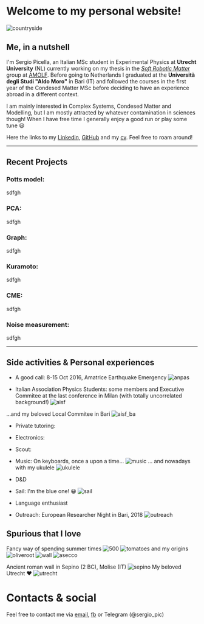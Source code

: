 # Welcome to my personal website!

![countryside](https://raw.githubusercontent.com/spicella/SergioPicella/master/imgs/countryside.jpg)

## Me, in a nutshell

I'm Sergio Picella, an Italian MSc student in Experimental Physics at **Utrecht University** (NL) currently working on my thesis in the *[Soft Robotic Matter](http://www.overvelde.com/)* group at [AMOLF](https://amolf.nl/). Before going to Netherlands I graduated at the **Università degli Studi "Aldo Moro"** in Bari (IT) and followed the courses in the first year of the Condesed Matter MSc before deciding to have an experience abroad in a different context.

I am mainly interested in Complex Systems, Condesed Matter and Modelling, but I am mostly attracted by whatever contamination in sciences though!
When I have free time I generally enjoy a good run or play some tune :smiley:

Here the links to my [Linkedin](https://www.linkedin.com/in/sergio-picella-26793a17a/), [GitHub](https://github.com/spicella) and my [cv](https://github.com/spicella/SergioPicella/blob/master/CV.pdf). Feel free to roam around!

***

## Recent Projects

### Potts model:
  sdfgh

### PCA:
  sdfgh

### Graph:
  sdfgh

### Kuramoto:
  sdfgh

### CME:
  sdfgh

### Noise measurement:
  sdfgh

***

## Side activities & Personal experiences
  - A good call: 8-15 Oct 2016, Amatrice Earthquake Emergency 
    ![anpas](https://raw.githubusercontent.com/spicella/SergioPicella/master/imgs/anpas.jpg)

  
  - Italian Association Physics Students: some members and Executive Commitee at the last conference in Milan (with totally uncorrelated background!) 
    ![aisf](https://raw.githubusercontent.com/spicella/SergioPicella/master/imgs/aisf.jpg)

  ...and my beloved Local Commitee in Bari 
    ![aisf_ba](https://raw.githubusercontent.com/spicella/SergioPicella/master/imgs/aisf_ba.jpg)

  - Private tutoring:
  - Electronics:
  - Scout:
  - Music: On keyboards, once a upon a time... 
    ![music](https://raw.githubusercontent.com/spicella/SergioPicella/master/imgs/music.jpg)
... and nowadays with my ukulele 
    ![ukulele](https://raw.githubusercontent.com/spicella/SergioPicella/master/imgs/ukulele.jpg)

  - D&D
  - Sail: I'm the blue one! :grinning:
    ![sail](https://raw.githubusercontent.com/spicella/SergioPicella/master/imgs/sail.jpg)

  - Language enthusiast
  - Outreach: European Researcher Night in Bari, 2018 
    ![outreach](https://raw.githubusercontent.com/spicella/SergioPicella/master/imgs/outreach.jpg)

  
## Spurious that I love
  Fancy way of spending summer times 
  ![500](https://raw.githubusercontent.com/spicella/SergioPicella/master/imgs/500.jpg)
  ![tomatoes](https://raw.githubusercontent.com/spicella/SergioPicella/master/imgs/tomatoes.jpg)
  and my origins
  ![oliveroot](https://raw.githubusercontent.com/spicella/SergioPicella/master/imgs/oliveroot.jpg)
  ![wall](https://raw.githubusercontent.com/spicella/SergioPicella/master/imgs/wall.jpg)
  ![asecco](https://raw.githubusercontent.com/spicella/SergioPicella/master/imgs/asecco.jpg)

  Ancient roman wall in Sepino (2 BC), Molise (IT)
  ![sepino](https://raw.githubusercontent.com/spicella/SergioPicella/master/imgs/sepino.jpg)
  My beloved Utrecht :heart:
  ![utrecht](https://raw.githubusercontent.com/spicella/SergioPicella/master/imgs/utrecht.jpeg)
  
# Contacts & social

Feel free to contact me via [email](mailto:sergiopicella@gmail.com?subject=CiaoSergio!%20[GitHub]), [fb](https://www.facebook.com/sergio.picella) or Telegram (@sergio_pic)
